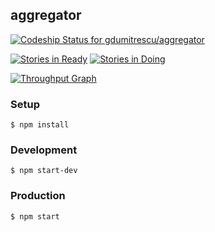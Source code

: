 ## aggregator

[ ![Codeship Status for gdumitrescu/aggregator](https://codeship.com/projects/34ea2580-b9fe-0133-0d07-7e2e3c15f843/status?branch=master)](https://codeship.com/projects/135608)

[![Stories in Ready](https://badge.waffle.io/gdumitrescu/aggregator.svg?label=ready&title=Ready)](http://waffle.io/gdumitrescu/aggregator)
[![Stories in Doing](https://badge.waffle.io/gdumitrescu/aggregator.svg?label=in%20progress&title=Doing)](http://waffle.io/gdumitrescu/aggregator)

[![Throughput Graph](https://graphs.waffle.io/gdumitrescu/aggregator/throughput.svg)](https://waffle.io/gdumitrescu/aggregator/metrics)

### Setup

`$ npm install`

### Development

`$ npm start-dev`

### Production

`$ npm start`
